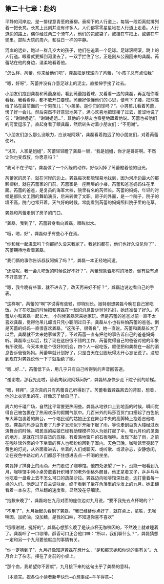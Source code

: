 第二十七章：赴约
-----
平静的河岸边，是一排绿意青葱的垂柳。垂柳下的人行道上，每隔一段距离就排列着一把长凳。长凳上此刻并没有许多人，人们都零零星星地在人行道上走着。人行道边的路上，偶尔经过两三个骑车人，他们的包或袋子，或挂在车把上，或装在车兜里。部队大院的周六，和往日一样的平静。

河岸的远处，跑过一群几岁大的孩子，他们在追着一个足球。足球滚啊滚，跳上的人行道。眼看就要掉到河里去了，一双手拦住了它，正是刚从公园回来的龚磊。芮蕾站在他的身边，温柔地看着他。

“怎么样，芮蕾，你来给他们吧”，龚磊把足球递向了芮蕾，“小孩子总有点怕我”

“嗯，好呀”，芮蕾并没有介意足球上的泥尘，直接伸手接了过去。

小朋友们跑到龚磊和芮蕾身前，看到芮蕾抱着球，又看看一边的龚磊，再互相你看看我，我看看你，都不敢开口要球。芮蕾好像懂他们的心思，便弯下了腰，把球递给了站在最前面的一个男孩儿：“小弟弟，是你们的球吗？”。小男孩儿看着芮蕾，愣了好一会儿，然后突然不好意思地笑了，满心欢喜地把球接了过去，羞涩地说了句：“谢谢姐姐”。“谢谢姐姐…”，其他的小朋友也零星地跟着他说。芮蕾也被他们的可爱逗乐了，直起身看了眼龚磊，然后转头对着小朋友们：“不用谢”。

“小朋友们怎么那么没眼力，应该喊阿姨”，龚磊看着跑远了的小朋友们，对着芮蕾使坏。

“讨厌，人家是姐姐”，芮蕾轻轻瞪了龚磊一眼，“我是姐姐，你才是哥哥啊。不然让你也变叔叔，你愿意吗？”

“我可不在乎哈”，龚磊做了一个闪躲的动作，好似闪掉了芮蕾瞪着他的目光。

芮蕾家的房子，就在河岸的边上。龚磊每次都能轻易地找到，因为河岸边最大的那颗柳树，就在芮蕾家的门前。芮蕾家是一座两层的小楼，芮蕾和爸爸妈妈住在里面。芮蕾的爸爸，是复员的海军大校，院里有名的芮师长。芮蕾的妈妈，年轻的时候是部队文工团的舞蹈演员，后来转做了文职。房子的外面，是一个院子，院子的墙不高，院门也常开着。天气好的时候，常能看到芮蕾的妈妈照料院子里的花草。

龚磊和芮蕾走到了房子的门口。

“龚磊，我到了”，芮蕾转身看向龚磊，眼眸似水。

“哦，嗯，好”，龚磊似乎有些心不在焉。

“你和我一起进去吗？你都好久没来我家了。我爸妈都在，他们也好久没见你了”，芮蕾期待地看着龚磊。

“我们俩的事你告诉叔叔阿姨了吗？”，龚磊一本正经地问道。

“还没呢，我一会儿吃饭的时候说好不好？”，芮蕾想象着那时的场景，倒有些有点不好意思了。

“嗯，我今晚有些事，就不进去了。改天再来好不好？”，龚磊边说边看自己的手表。

“这样啊”，芮蕾的“啊”字说得有些轻，却特别长。她特别想龚磊今晚在自己家吃饭。为了在吃饭的时候把和龚磊在一起的消息告诉爸爸妈妈，她还准备了好久。芮蕾从小和龚磊一起长大， 小时候龚磊常来她家玩。但是芮蕾的爸爸以前一直不太喜欢龚磊，觉得他吊儿郎当只凭小聪明过日子。龚磊从小也有些怕芮蕾的爸爸。倒是芮蕾的妈妈一直很喜欢龚磊，“这孩子，很善良”，她一直说。芮蕾和龚磊长大了以后，龚磊就不太来她家做客了，不过芮蕾一直有把他的事告诉自己的爸爸妈妈听。龚磊毕业以后，找了现在这份很不错的工作，芮蕾觉得自己的爸爸对他的印象有所改观。今天本来是个很好的机会，四个人一起吃饭，顺便把和龚磊在一起的消息告诉爸爸妈妈。芮蕾早就计划好了，只是白天在公园玩得太开心忘记说了。没想到现在对龚磊说他一下子就拒绝了她。

“嗯…好…”，芮蕾低下头，用几乎只有自己听得到的声音回答道。

“谢谢啦，那我先走啦，替我向叔叔阿姨问好”，龚磊转身快步走下院子前的阶梯。

“嗯，拜拜”，这次真的只有芮蕾自己听得到了。芮蕾看着龚磊离去的背影，想着，他的上衣兜里的花，好像忘了给自己了。

周六的千禧广场，自然比平常要更热闹些。龚磊从地铁口上到地面的时候，瞬间觉得自己被包裹在了热闹欢乐的假期气氛中。几百米外的玛莎百货门口搭起了白色帆布大幕包裹着的舞台，一个唱民谣的姑娘正坐在舞台中央的高脚椅上抱着吉他唱歌。龚磊向玛莎百货走了几步才发现似乎开始下起了雨，等快走到百货大楼经过表演舞台的时候，唱民谣的姑娘已经有助理模样的人为她打起了伞。和九月约的见面的地方，是就在玛莎百货的底楼，有着落地窗户的石板咖啡。发现下起了雨，之前在咖啡馆外面的伞下坐着的客人也都纷纷回到了室内。天色已晚，咖啡馆里亮起了黄色的灯光，从外面看进去，坐着的人们或聊天、或听歌、或读杂志，安静悠闲，让在夜色中路过的人们都忍不住想进去点一杯喝的坐坐。

龚磊掸了掸身上的雨滴，开门走进了咖啡馆。他四处张望了一下，没能一眼看到九月，咖啡馆中间小桌旁戴着针织帽子的老外倒格外醒目，他正拿着叉子，乒乒乓乓地吃着一盘看上去不怎么可口的蔬菜沙拉。龚磊边向咖啡馆深处走，边打量着每一桌的人们。他走过了自主调味台，终于看到了坐在角落里的沙发上的九月。她正翻看着一本杂志，但从翻的速度看，显然没在仔细读。

“抱歉来晚了”，龚磊站在九月对面的座位边对九月说，“要不我先去点杯喝的？”

“不用了”，九月抬起头看到了龚磊，“我已经替你点好了，就在桌上，拿铁，无咖啡因，加奶油，没加糖，是我的口味，不知道你喜不喜欢”

“哦哦谢谢，挺好的”，龚磊心想那么晚了是该点杯无咖啡因的，不然晚上就难睡着了。龚磊呷了一口咖啡，醇香可口正合他口味：“所以，我们聊什么？”，龚磊猜想一定和另一个九月要他献血的事情有关。

“你一定猜到了”，九月好像知道龚磊在想什么，“是和那天她和你说的事有关”。九月合上了杂志，摆在了身前的小桌上。

“那个血，我希望你不要献”，九月接下来的这句出乎了龚磊的意料。

（本章完。祝各位小读者新年快乐~心想事成~羊羊得意~）
